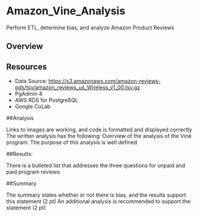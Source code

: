 # Amazon_Vine_Analysis
Perform ETL, determine bias, and analyze  Amazon Product Reviews

## Overview


## Resources

* Data Source: https://s3.amazonaws.com/amazon-reviews-pds/tsv/amazon_reviews_us_Wireless_v1_00.tsv.gz
* PgAdmin 4
* AWS RDS for PostgreSQL
* Google CoLab
 
##Analysis 

Links to images are working, and code is formatted and displayed correctly 
The written analysis has the following:
Overview of the analysis of the Vine program:
The purpose of this analysis is well defined 

##Results:

There is a bulleted list that addresses the three questions for unpaid and paid program reviews 

##Summary

The summary states whether or not there is bias, and the results support this statement (2 pt)
An additional analysis is recommended to support the statement (2 pt)
